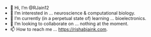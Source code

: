 - 👋 Hi, I’m @RJain12
- 👀 I’m interested in ... neuroscience & computational biology.
- 🌱 I’m currently (in a perpetual state of) learning ... bioelectronics.
- 💞️ I’m looking to collaborate on ... nothing at the moment.
- 📫 How to reach me ... https://rishabjaink.com.

<!---
RJain12/RJain12 is a ✨ special ✨ repository because its `README.md` (this file) appears on your GitHub profile.
You can click the Preview link to take a look at your changes.
--->
